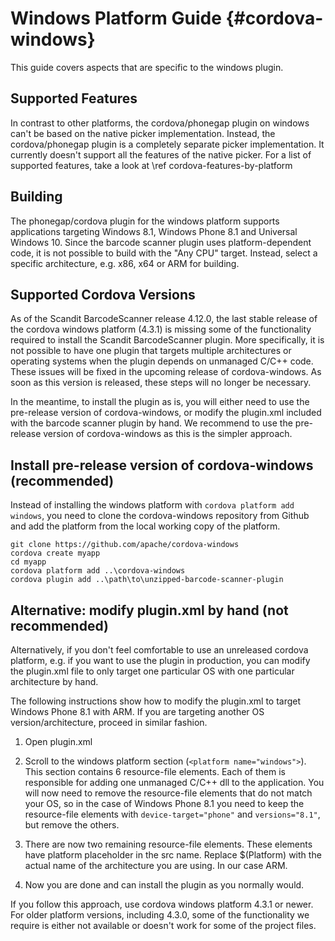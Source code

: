 Windows Platform Guide {#cordova-windows}
=========================

This guide covers aspects that are specific to the windows plugin. 

Supported Features
----------------------------------------------------

In contrast to other platforms, the cordova/phonegap plugin on windows can't be based on the native picker implementation. Instead, the cordova/phonegap plugin is a completely separate picker implementation. It currently doesn't support all the features of the native picker. For a list of supported features, take a look at \ref cordova-features-by-platform

Building
----------------------------------------------------

The phonegap/cordova plugin for the windows platform supports applications targeting Windows 8.1, Windows Phone 8.1 and Universal Windows 10.  Since the barcode scanner plugin uses platform-dependent code, it is not possible to build with the "Any CPU" target. Instead, select a specific architecture, e.g. x86, x64 or ARM for building. 

Supported Cordova Versions
--------------------------------------------------

As of the Scandit BarcodeScanner release 4.12.0, the last stable release of the cordova windows platform (4.3.1) is missing some of the functionality required to install the Scandit BarcodeScanner plugin. More specifically, it is not possible to have one plugin that targets multiple architectures or operating systems when the plugin depends on unmanaged C/C++ code. These issues will be fixed in the upcoming release of cordova-windows. As soon as this version is released, these steps will no longer be necessary. 

In the meantime, to install the plugin as is, you will either need to use the pre-release version of cordova-windows, or modify the plugin.xml included with the barcode scanner plugin by hand. We recommend to use the pre-release version of cordova-windows as this is the simpler approach.

Install pre-release version of cordova-windows (recommended)
------------------------------------------------------------------------------------

Instead of installing the windows platform with `cordova platform add windows`, you need to clone the cordova-windows repository from Github and add the platform from the local working copy of the platform. 


~~~~~~~~~~~~~~~~{.java}
git clone https://github.com/apache/cordova-windows
cordova create myapp
cd myapp
cordova platform add ..\cordova-windows
cordova plugin add ..\path\to\unzipped-barcode-scanner-plugin
~~~~~~~~~~~~~~~~

Alternative: modify plugin.xml by hand (not recommended)
-----------------------------------------------------------------------------------

Alternatively, if you don't feel comfortable to use an unreleased cordova platform, e.g. if you want to use the plugin in production, you can modify the plugin.xml file to only target one particular OS with one particular architecture by hand.

The following instructions show how to modify the plugin.xml to target Windows Phone 8.1 with ARM. If you are targeting another OS version/architecture, proceed in similar fashion.

1. Open plugin.xml
2. Scroll to the windows platform section (`<platform name="windows">`). This section contains 6 resource-file elements. Each of them is responsible for adding one unmanaged C/C++ dll to the application. You will now need to remove the resource-file elements that do not match your OS, so in the case of Windows Phone 8.1 you need to keep the resource-file elements with `device-target="phone"` and `versions="8.1"`, but remove the others.

3. There are now two remaining resource-file elements. These elements have platform placeholder in the src name. Replace $(Platform) with the actual name of the architecture you are using. In our case ARM.

4. Now you are done and can install the plugin as you normally would.

If you follow this approach, use cordova windows platform 4.3.1 or newer. For older platform versions, including 4.3.0, some of the functionality we require is either not available or doesn't work for some of the project files.


